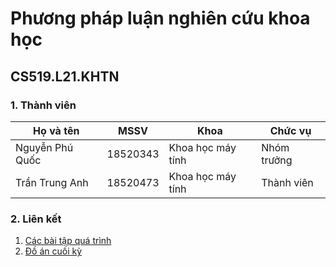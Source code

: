 # **Phương pháp luận nghiên cứu khoa học**

## CS519.L21.KHTN

### 1. Thành viên

| Họ và tên | MSSV | Khoa | Chức vụ | 
| --------- | ---- | -------- |----|
| Nguyễn Phú Quốc | 18520343 | Khoa học máy tính |  Nhóm trưởng |
| Trần Trung Anh | 18520473 | Khoa học máy tính | Thành viên |

### 2. Liên kết
1. [Các bài tập quá trình](https://github.com/KicksxNPQ/CS519.L21.KHTN/tree/master/QT)
2. [Đồ án cuối kỳ](https://github.com/KicksxNPQ/CS519.L21.KHTN/tree/master/DoAn)
